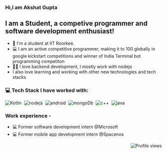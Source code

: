 ### Hi,I am Akshat Gupta 

## I am a Student, a competive programmer and software development enthusiast!

- 📍 I'm a student at IIT Roorkee. 
- 💻 I am an active competitive programmer, making it to 100 globally in google kickstart competitions and winner of India Terminal bot programming competiton
- 👨‍💻 I love backend development, I mostly work with nodejs
- I also love learning and working with other new technologies and tech stacks 


### 💻 Tech Stack I have worked with:

<img alt="Kotlin" src="https://img.shields.io/badge/-Kotlin-orange" />&nbsp;
<img alt="nodejs" src="https://img.shields.io/badge/-nodejs-blue" />&nbsp;
<img alt="android" src="https://img.shields.io/badge/-android-yellow" />&nbsp;
<img alt="mongoDb" src="https://img.shields.io/badge/-mongoDb-red" />&nbsp;
<img alt="c++" src="https://img.shields.io/badge/-c%2B%2B%20-orange" />&nbsp;
<img alt="java" src="https://img.shields.io/badge/-java-yellowgreen" />&nbsp;

### Work experience - 
- 💻 Former software development intern @Microsoft 
- 💻 Former mobile app development intern @Spacenos

<img align="right" src="https://gpvc.arturio.dev/axat0081" alt="Profile views">
